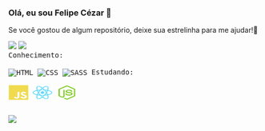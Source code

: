### Olá, eu sou Felipe Cézar 👋
<p>Se você gostou de algum repositório, deixe sua estrelinha para me ajudar!🌟</p>
<div>
  <img height="160em" src="https://github-readme-stats.vercel.app/api?username=felipecezar01&show_icons=false&theme=tokyonight&_all_commits=true&count_private=true"/>
  <img height="160em" src="https://github-readme-stats.vercel.app/api/top-langs/?username=felipecezar01&layout=compact&langs_count=16&theme=tokyonight"/>
</div>

<!-- <div>
  <img align="center" alt="Javascript" height="30" width="40" src='https://cdn.jsdelivr.net/gh/devicons/devicon/icons/javascript/javascript-original.svg'/>
  <img align="center" alt="html" height="30" width="40" src='https://cdn.jsdelivr.net/gh/devicons/devicon/icons/html5/html5-original.svg'/>
  <img align="center" alt="css" height="30" width="40" src='https://cdn.jsdelivr.net/gh/devicons/devicon/icons/css3/css3-original.svg'/>
  <img align="center" alt="sass" height="30" width="40" src='https://cdn.jsdelivr.net/gh/devicons/devicon/icons/sass/sass-original.svg'/>
</div> -->
</div>
  <div style="display: inline_block;">
  <kbd align="center">
  <kbd>Conhecimento:</kbd>
    <br />
    <br />
  <img align="center" title="HTML" alt="HTML" height="30" width="40" src='https://cdn.jsdelivr.net/gh/devicons/devicon/icons/html5/html5-original.svg'>
  <img align="center" title="CSS" alt="CSS" height="30" width="40" src='https://cdn.jsdelivr.net/gh/devicons/devicon/icons/css3/css3-original.svg'>
  <img align="center" title="SASS" alt="SASS" height="30" width="40" src='https://cdn.jsdelivr.net/gh/devicons/devicon/icons/sass/sass-original.svg'>
  </kbd>
  <kbd align="center">
  <kbd>Estudando:</kbd>
    <br />
    <br /> 
  <img align="center" title="Js" alt="Javascript" height="30" width="40" src="https://raw.githubusercontent.com/devicons/devicon/master/icons/javascript/javascript-plain.svg">
  <img align="center" title="React" alt="React" height="30" width="40" src="https://raw.githubusercontent.com/devicons/devicon/master/icons/react/react-original.svg">
  <img align="center" title="NodeJS" alt="NodeJS" height="30" width="40" src="https://raw.githubusercontent.com/devicons/devicon/master/icons/nodejs/nodejs-plain.svg">
  </kbd>

##

<div>
  <a href="https://www.linkedin.com/in/felipecezarcruz/" target="_blank"><img src="https://img.shields.io/badge/LinkedIn-0077B5?style=for-the-badge&logo=linkedin&logoColor=white" target="_blank"></a>
</div>



